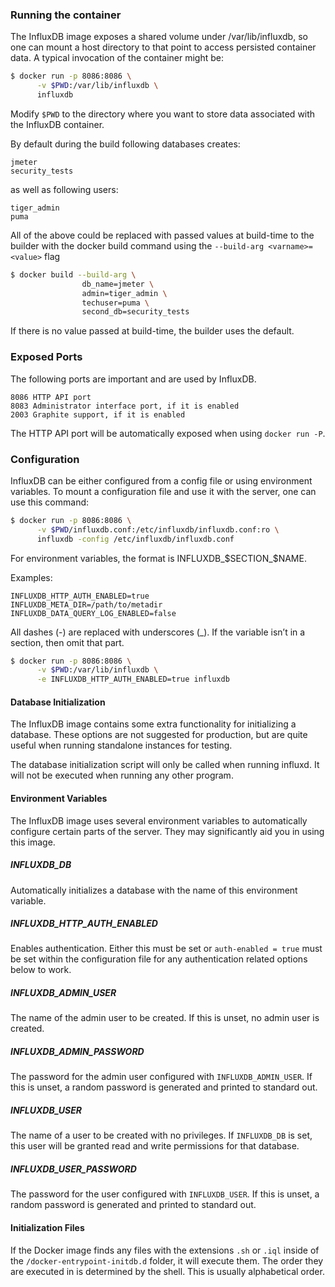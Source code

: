 ### Running the container

The InfluxDB image exposes a shared volume under /var/lib/influxdb, so one can mount a host directory to that point to access persisted container data. 
A typical invocation of the container might be:

````bash
$ docker run -p 8086:8086 \
      -v $PWD:/var/lib/influxdb \
      influxdb
````


Modify `$PWD` to the directory where you want to store data associated with the InfluxDB container.

By default during the build following databases creates:
    
    jmeter
    security_tests

as well as following users:
    
    tiger_admin
    puma

All of the above could be replaced with passed values at build-time to the builder with the docker build command using the `--build-arg <varname>=<value>` flag

```bash
$ docker build --build-arg \
                db_name=jmeter \
                admin=tiger_admin \
                techuser=puma \
                second_db=security_tests 
```

If there is no value passed at build-time, the builder uses the default.

### Exposed Ports

The following ports are important and are used by InfluxDB.

    8086 HTTP API port
    8083 Administrator interface port, if it is enabled
    2003 Graphite support, if it is enabled

The HTTP API port will be automatically exposed when using `docker run -P`.

### Configuration

InfluxDB can be either configured from a config file or using environment variables. 
To mount a configuration file and use it with the server, one can use this command:

```bash
$ docker run -p 8086:8086 \
      -v $PWD/influxdb.conf:/etc/influxdb/influxdb.conf:ro \
      influxdb -config /etc/influxdb/influxdb.conf

```

For environment variables, the format is INFLUXDB_$SECTION_$NAME. 

Examples:

    INFLUXDB_HTTP_AUTH_ENABLED=true
    INFLUXDB_META_DIR=/path/to/metadir
    INFLUXDB_DATA_QUERY_LOG_ENABLED=false
All dashes (-) are replaced with underscores (_).
If the variable isn’t in a section, then omit that part.

```bash
$ docker run -p 8086:8086 \
      -v $PWD:/var/lib/influxdb \
      -e INFLUXDB_HTTP_AUTH_ENABLED=true influxdb
```

#### Database Initialization

The InfluxDB image contains some extra functionality for initializing a database. 
These options are not suggested for production, but are quite useful when running standalone instances for testing.

The database initialization script will only be called when running influxd. 
It will not be executed when running any other program.

#### Environment Variables

The InfluxDB image uses several environment variables to automatically configure certain parts of the server. 
They may significantly aid you in using this image.

##### INFLUXDB_DB

Automatically initializes a database with the name of this environment variable.

##### INFLUXDB_HTTP_AUTH_ENABLED

Enables authentication. 
Either this must be set or `auth-enabled = true` must be set within the configuration file for any authentication related options below to work.

##### INFLUXDB_ADMIN_USER

The name of the admin user to be created.
If this is unset, no admin user is created.

##### INFLUXDB_ADMIN_PASSWORD

The password for the admin user configured with `INFLUXDB_ADMIN_USER`.
If this is unset, a random password is generated and printed to standard out.

##### INFLUXDB_USER

The name of a user to be created with no privileges.
If `INFLUXDB_DB` is set, this user will be granted read and write permissions for that database.

##### INFLUXDB_USER_PASSWORD

The password for the user configured with `INFLUXDB_USER`.
If this is unset, a random password is generated and printed to standard out.

#### Initialization Files

If the Docker image finds any files with the extensions `.sh` or `.iql` inside of the `/docker-entrypoint-initdb.d` folder, it will execute them.
The order they are executed in is determined by the shell.
This is usually alphabetical order.
